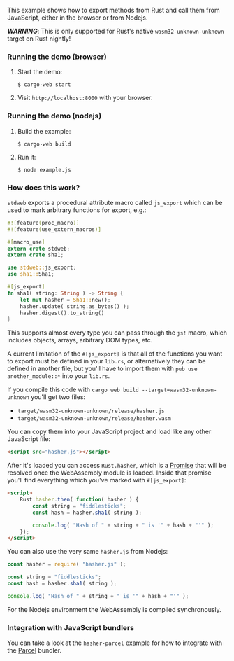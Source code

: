 This example shows how to export methods from Rust and call
them from JavaScript, either in the browser or from Nodejs.

***WARNING***: This is only supported for Rust's native `wasm32-unknown-unknown` target on Rust nightly!

### Running the demo (browser)

1. Start the demo:

       $ cargo-web start

2. Visit `http://localhost:8000` with your browser.

### Running the demo (nodejs)

1. Build the example:

       $ cargo-web build

2. Run it:

       $ node example.js

### How does this work?

`stdweb` exports a procedural attribute macro called `js_export`
which can be used to mark arbitrary functions for export, e.g.:

```rust
#![feature(proc_macro)]
#![feature(use_extern_macros)]

#[macro_use]
extern crate stdweb;
extern crate sha1;

use stdweb::js_export;
use sha1::Sha1;

#[js_export]
fn sha1( string: String ) -> String {
    let mut hasher = Sha1::new();
    hasher.update( string.as_bytes() );
    hasher.digest().to_string()
}
```

This supports almost every type you can pass through the `js!` macro,
which includes objects, arrays, arbitrary DOM types, etc.

A current limitation of the `#[js_export]` is that all of the functions
you want to export must be defined in your `lib.rs`, or alternatively
they can be defined in another file, but you'll have to import them
with `pub use another_module::*` into your `lib.rs`.

If you compile this code with `cargo web build --target=wasm32-unknown-unknown` you'll get two files:

   * `target/wasm32-unknown-unknown/release/hasher.js`
   * `target/wasm32-unknown-unknown/release/hasher.wasm`

You can copy them into your JavaScript project and load like any other JavaScript file:

```html
<script src="hasher.js"></script>
```

After it's loaded you can access `Rust.hasher`, which is a [Promise] that
will be resolved once the WebAssembly module is loaded. Inside that promise
you'll find everything which you've marked with `#[js_export]`:

```html
<script>
    Rust.hasher.then( function( hasher ) {
        const string = "fiddlesticks";
        const hash = hasher.sha1( string );

        console.log( "Hash of " + string + " is '" + hash + "'" );
    });
</script>
```

You can also use the very same `hasher.js` from Nodejs:

```js
const hasher = require( "hasher.js" );

const string = "fiddlesticks";
const hash = hasher.sha1( string );

console.log( "Hash of " + string + " is '" + hash + "'" );
```

For the Nodejs environment the WebAssembly is compiled synchronously.

[Promise]: https://developer.mozilla.org/en-US/docs/Web/JavaScript/Reference/Global_Objects/Promise

### Integration with JavaScript bundlers

You can take a look at the `hasher-parcel` example for how to integrate
with the [Parcel] bundler.

[Parcel]: https://parceljs.org/
